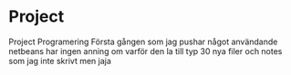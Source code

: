# Project
Project Programering 
Första gången som jag pushar något användande netbeans 
har ingen anning om varför den la till typ 30 nya filer och notes som jag inte skrivt men jaja
